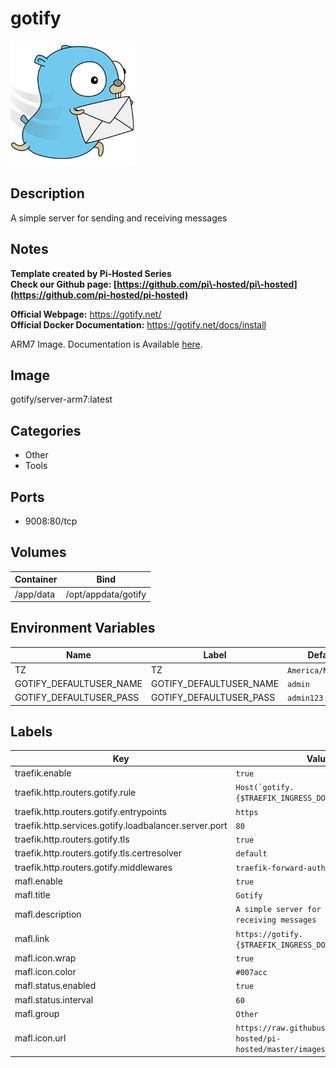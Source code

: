 # gotify

![Logo](images/gotify.png)

## Description
A simple server for sending and receiving messages

## Notes
**Template created by Pi\-Hosted Series**  
**Check our Github page: [https://github.com/pi\-hosted/pi\-hosted](https://github.com/pi-hosted/pi-hosted)**  
  
**Official Webpage:** <https://gotify.net/>  
**Official Docker Documentation:** <https://gotify.net/docs/install>  
  
  
ARM7 Image. Documentation is Available [here](https://gotify.net/docs/index).

## Image
gotify/server-arm7:latest

## Categories
- Other
- Tools

## Ports
- 9008:80/tcp

## Volumes
| Container | Bind |
|-----------|------|
| /app/data | /opt/appdata/gotify |

## Environment Variables
| Name | Label | Default | Description |
|------|-------|---------|-------------|
| TZ | TZ | ```America/New_York``` | `````` |
| GOTIFY_DEFAULTUSER_NAME | GOTIFY_DEFAULTUSER_NAME | ```admin``` | `````` |
| GOTIFY_DEFAULTUSER_PASS | GOTIFY_DEFAULTUSER_PASS | ```admin123``` | `````` |

## Labels
| Key | Value |
|-----|-------|
| traefik.enable | ```true``` |
| traefik.http.routers.gotify.rule | ```Host(`gotify.{$TRAEFIK_INGRESS_DOMAIN}`)``` |
| traefik.http.routers.gotify.entrypoints | ```https``` |
| traefik.http.services.gotify.loadbalancer.server.port | ```80``` |
| traefik.http.routers.gotify.tls | ```true``` |
| traefik.http.routers.gotify.tls.certresolver | ```default``` |
| traefik.http.routers.gotify.middlewares | ```traefik-forward-auth``` |
| mafl.enable | ```true``` |
| mafl.title | ```Gotify``` |
| mafl.description | ```A simple server for sending and receiving messages``` |
| mafl.link | ```https://gotify.{$TRAEFIK_INGRESS_DOMAIN}``` |
| mafl.icon.wrap | ```true``` |
| mafl.icon.color | ```#007acc``` |
| mafl.status.enabled | ```true``` |
| mafl.status.interval | ```60``` |
| mafl.group | ```Other``` |
| mafl.icon.url | ```https://raw.githubusercontent.com/pi-hosted/pi-hosted/master/images/gotify.png``` |

